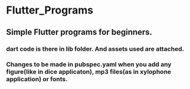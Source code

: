 # Flutter_Programs

## Simple Flutter programs for beginners.

### dart code is there in lib folder. And assets used are attached.

### Changes to be made in pubspec.yaml when you add any figure(like in dice applicaton), mp3 files(as in xylophone application) or fonts.
